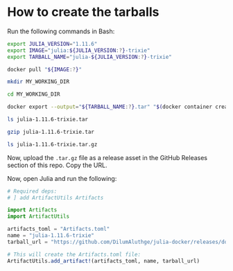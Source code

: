 # How to create the tarballs

Run the following commands in Bash:

```bash
export JULIA_VERSION="1.11.6"
export IMAGE="julia:${JULIA_VERSION:?}-trixie"
export TARBALL_NAME="julia-${JULIA_VERSION:?}-trixie"

docker pull "${IMAGE:?}"

mkdir MY_WORKING_DIR

cd MY_WORKING_DIR

docker export --output="${TARBALL_NAME:?}.tar" "$(docker container create julia:1.11.6-trixie)"

ls julia-1.11.6-trixie.tar

gzip julia-1.11.6-trixie.tar

ls julia-1.11.6-trixie.tar.gz
```

Now, upload the `.tar.gz` file as a release asset in the GitHub Releases section of this repo. Copy the URL.

Now, open Julia and run the following:

```julia
# Required deps:
# ] add ArtifactUtils Artifacts

import Artifacts
import ArtifactUtils

artifacts_toml = "Artifacts.toml"
name = "julia-1.11.6-trixie"
tarball_url = "https://github.com/DilumAluthge/julia-docker/releases/download/julia-1.11.6-trixie/julia-1.11.6-trixie.tar.gz"

# This will create the Artifacts.toml file:
ArtifactUtils.add_artifact!(artifacts_toml, name, tarball_url)
```
